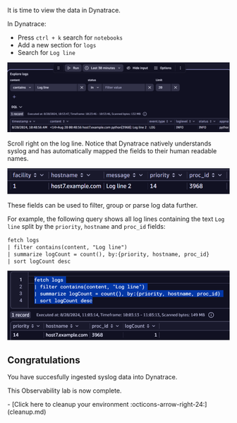 It is time to view the data in Dynatrace.

In Dynatrace:

* Press `ctrl + k` search for `notebooks`
* Add a new section for `logs`
* Search for `Log line`

![dynatrace notebook syslog](images/dt-notebook-1.png)

Scroll right on the log line. Notice that Dynatrace natively understands syslog and has automatically mapped the fields to their human readable names.

![dynatrace syslog mapping](images/dt-notebook-2.png)

These fields can be used to filter, group or parse log data further.

For example, the following query shows all log lines containing the text `Log line` split by the `priority`, `hostname` and `proc_id` fields:

```
fetch logs
| filter contains(content, "Log line")
| summarize logCount = count(), by:{priority, hostname, proc_id}
| sort logCount desc
```

![syslog split by fields](images/dt-notebook-3.png)

## Congratulations

You have succesfully ingested syslog data into Dynatrace.

This Observability lab is now complete.

<div class="grid cards" markdown>
- [Click here to cleanup your environment :octicons-arrow-right-24:](cleanup.md)
</div>